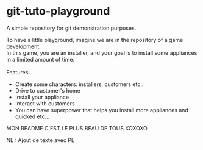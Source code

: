 # git-tuto-playground
A simple repository for git demonstration purposes.

To have a little playground, imagine we are in the repository of a game development. <br/>
In this game, you are an installer, and your goal is to install some appliances in a limited amount of time. <br/>
<br/>
Features:
- Create some characters: installers, customers etc..
- Drive to customer's home
- Install your appliance
- Interact with customers
- You can have superpower that helps you install more appliances and quicked etc...





MON README C'EST LE PLUS BEAU DE TOUS XOXOXO


NL : Ajout de texte avec PL